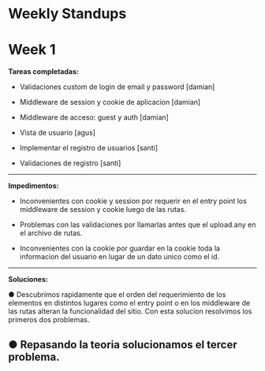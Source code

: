 # Weekly Standups

# Week 1

**Tareas completadas:**

- Validaciones custom de login de email y password [damian]

- Middleware de session y cookie de aplicacion [damian]

- Middleware de acceso: guest y auth [damian]

- Vista de usuario [agus]

- Implementar el registro de usuarios [santi]

- Validaciones de registro [santi]

---

**Impedimentos:**

- Inconvenientes con cookie y session por requerir en el entry point los middleware de session y cookie luego de las rutas. 

- Problemas con las validaciones por llamarlas antes que el upload.any en el archivo de rutas. 

- Inconvenientes con la cookie por guardar en la cookie toda la informacion del usuario en lugar de un dato unico como el id. 

---

**Soluciones:**

● Descubrimos rapidamente que el orden del requerimiento de los elementos en distintos lugares como el entry point o en los middleware de las rutas alteran la funcionalidad del sitio. Con esta solucion resolvimos los primeros dos problemas.  

● Repasando la teoria solucionamos el tercer problema.  
---
 